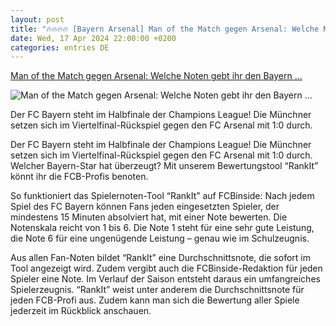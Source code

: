 ```yaml
---
layout: post
title: "🔥🔥🔥🔥 [Bayern Arsenal] Man of the Match gegen Arsenal: Welche Noten gebt ihr den Bayern ..."
date: Wed, 17 Apr 2024 22:00:00 +0200
categories: entries DE
---
```

[Man of the Match gegen Arsenal: Welche Noten gebt ihr den Bayern ...](https://fcbinside.de/2024/04/17/man-of-the-match-gegen-arsenal-welche-noten-gebt-ihr-den-bayern-stars/)

![Man of the Match gegen Arsenal: Welche Noten gebt ihr den Bayern ...](https://fcbinside.de/wp-content/uploads/2024/04/fbl-eur-c1-bayern-munich-arsenal-1-1.jpg)

Der FC Bayern steht im Halbfinale der Champions League! Die Münchner setzen sich im Viertelfinal-Rückspiel gegen den FC Arsenal mit 1:0 durch.

Der FC Bayern steht im Halbfinale der Champions League! Die Münchner setzen sich im Viertelfinal-Rückspiel gegen den FC Arsenal mit 1:0 durch. Welcher Bayern-Star hat überzeugt? Mit unserem Bewertungstool “RankIt” könnt ihr die FCB-Profis benoten.







So funktioniert das Spielernoten-Tool “RankIt” auf FCBinside: Nach jedem Spiel des FC Bayern können Fans jeden eingesetzten Spieler, der mindestens 15 Minuten absolviert hat, mit einer Note bewerten. Die Notenskala reicht von 1 bis 6. Die Note 1 steht für eine sehr gute Leistung, die Note 6 für eine ungenügende Leistung – genau wie im Schulzeugnis.

Aus allen Fan-Noten bildet “RankIt” eine Durchschnittsnote, die sofort im Tool angezeigt wird. Zudem vergibt auch die FCBinside-Redaktion für jeden Spieler eine Note. Im Verlauf der Saison entsteht daraus ein umfangreiches Spielerzeugnis. “RankIt” weist unter anderem die Durchschnittsnote für jeden FCB-Profi aus. Zudem kann man sich die Bewertung aller Spiele jederzeit im Rückblick anschauen.


